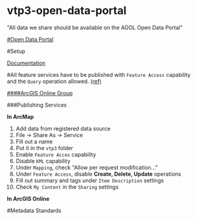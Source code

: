 vtp3-open-data-portal
=====================

"All data we share should be available on the AGOL Open Data Portal"

[#Open Data Portal](http://vtransparency.vtrans.opendata.arcgis.com/)




#Setup

[Documentation](http://doc.arcgis.com/en/open-data)

#All feature services have to be published with `Feature Access` capability and the `Query` operation allowed. [(ref)](http://doc.arcgis.com/en/open-data/provider/specify-groups-for-open-data.htm)

[####ArcGIS Online Group](http://vtrans.maps.arcgis.com/home/group.html?id=6e800ae91782448c8263a1456a783fc6)

###Publishing Services

**In ArcMap**

1. Add data from registered data source
2. File -> Share As -> Service
3. Fill out a name 
4. Put it in the `vtp3` folder
5. Enable `Feature Acces` capability
6. Disable `KML` capability
7. Under `Mapping`, check "Allow per request modification..."
8. Under `Feature Access`, disable **Create, Delete, Update** operations
9. Fill out summary and tags under `Item Description` settings
10. Check `My Content` in the `Sharing` settings

**In ArcGIS Online**



#Metadata Standards

